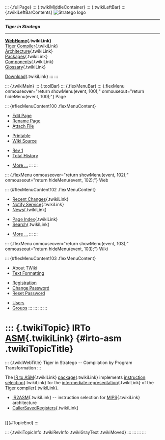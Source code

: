 ::: {.fullPage}
::: {.twikiMiddleContainer}
::: {.twikiLeftBar}
::: {.twikiLeftBarContents}
![Stratego
logo](../pub/Stratego/StrategoLogo/StrategoLogoTextlessWhite-100px.png)

------------------------------------------------------------------------

***Tiger in Stratego***

------------------------------------------------------------------------

**[WebHome](WebHome){.twikiLink}**\
[Tiger Compiler](TigerCompiler){.twikiLink}\
[Architecture](CompilerArchitecture){.twikiLink}\
[Packages](CompilerPackages){.twikiLink}\
[Components](CompilerComponent){.twikiLink}\
[Glossary](WebGlossary){.twikiLink}

[Download](DownloadAndInstallation){.twikiLink}
:::
:::

::: {.twikiMain}
::: {.toolBar}
::: {.flexMenuBar}
::: {.flexMenu onmouseover="return showMenu(event, 100);" onmouseout="return hideMenu(event, 100);"}
Page

::: {#flexMenuContent100 .flexMenuContent}
-   [Edit
    Page](http://www.program-transformation.org/edit/Tiger/IRToASM?t=1536826649)
-   [Rename
    Page](http://www.program-transformation.org/rename/Tiger/IRToASM)
-   [Attach
    File](http://www.program-transformation.org/attach/Tiger/IRToASM)

<!-- -->

-   [Printable](http://www.program-transformation.org/view/Tiger/IRToASM?skin=print.pattern)
-   [Wiki
    Source](http://www.program-transformation.org/view/Tiger/IRToASM?skin=text&raw=on&contenttype=text/plain)

<!-- -->

-   [Rev
    1](http://www.program-transformation.org/view/Tiger/IRToASM?rev=1.1)
-   [Total
    History](http://www.program-transformation.org/rdiff/Tiger/IRToASM)

<!-- -->

-   [More
    \...](http://www.program-transformation.org/oops/Tiger/IRToASM?template=oopsmore&param1=1.1&param2=1.1)
:::
:::

::: {.flexMenu onmouseover="return showMenu(event, 102);" onmouseout="return hideMenu(event, 102);"}
Web

::: {#flexMenuContent102 .flexMenuContent}
-   [Recent Changes](WebChanges){.twikiLink}
-   [Notify Service](WebNotify){.twikiLink}
-   [News](WebNews){.twikiLink}

<!-- -->

-   [Page Index](WebIndex){.twikiLink}
-   [Search](WebSearch){.twikiLink}

<!-- -->

-   [More
    \...](http://www.program-transformation.org/oops/Tiger/IRToASM?template=oopsmore&param1=1.1&param2=1.1)
:::
:::

::: {.flexMenu onmouseover="return showMenu(event, 103);" onmouseout="return hideMenu(event, 103);"}
Wiki

::: {#flexMenuContent103 .flexMenuContent}
-   [About
    TWiki](http://www.program-transformation.org/view/TWiki/WebHome)
-   [Text
    Formatting](http://www.program-transformation.org/view/TWiki/TextFormattingRules)

<!-- -->

-   [Registration](http://www.program-transformation.org/view/TWiki/TWikiRegistration)
-   [Change
    Password](http://www.program-transformation.org/view/TWiki/ChangePassword)
-   [Reset
    Password](http://www.program-transformation.org/view/TWiki/ResetPassword)

<!-- -->

-   [Users](http://www.program-transformation.org/view/Main/TWikiUsers)
-   [Groups](http://www.program-transformation.org/view/Main/TWikiGroups)
:::
:::
:::
:::

::: {.twikiTopic}
IRTo [ASM](ASM){.twikiLink} {#irto-asm .twikiTopicTitle}
===========================

::: {.twikiWebTitle}
Tiger in Stratego \-- Compilation by Program Transformation
:::

The [IR to ASM](IRToASM){.twikiLink}
[package](CompilerPackages){.twikiLink} implements [instruction
selection](InstructionSelection){.twikiLink} for the [intermediate
representation](http://www.program-transformation.org/Tiger/IntermediateRepresentation){.twikiLink}
of the [Tiger compiler](TigerCompiler){.twikiLink}.

-   [IR2ASM](http://www.program-transformation.org/Tiger/IR2ASM){.twikiLink}
    \-- instruction selection for
    [MIPS](http://www.program-transformation.org/Tiger/MIPS){.twikiLink}
    architecture
-   [CallerSavedRegisters](CallerSavedRegisters){.twikiLink}

\
[]{#TopicEnd}
:::

::: {.twikiTopicInfo .twikiRevInfo .twikiGrayText .twikiMoved}
:::
:::
:::
:::
